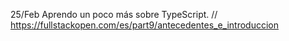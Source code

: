 25/Feb Aprendo un poco más sobre TypeScript.
// https://fullstackopen.com/es/part9/antecedentes_e_introduccion
